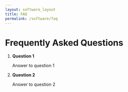 ```yaml
---
layout: software_layout
title: FAQ
permalink: /software/faq
---
```

# Frequently Asked Questions
1. **Question 1**

   Answer to question 1

2. **Question 2**

   Answer to question 2
